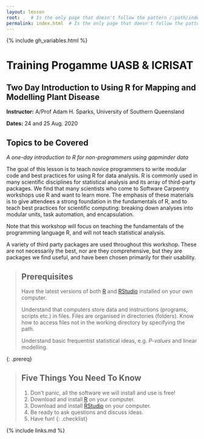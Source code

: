 ```yaml
---
layout: lesson
root: .  # Is the only page that doesn't follow the pattern /:path/index.html
permalink: index.html  # Is the only page that doesn't follow the pattern /:path/index.html
---
```


{% include gh_variables.html %}

# Training Progamme UASB & ICRISAT
 
## Two Day Introduction to Using R for Mapping and Modelling Plant Disease

**Instructor:** A/Prof Adam H. Sparks, University of Southern Queensland

**Dates:** 24 and 25 Aug. 2020

## Topics to be Covered

*A one-day introduction to R for non-programmers using gapminder data*

The goal of this lesson is to teach novice programmers to write modular code
and best practices for using R for data analysis.
R is commonly used in many scientific disciplines for statistical analysis and its array of third-party
packages.
We find that many scientists who come to Software Carpentry workshops use R and want to learn more. The emphasis of these materials is to give attendees a strong foundation in the fundamentals of R, and to teach best practices for scientific computing: breaking down analyses into modular units, task automation, and encapsulation.

Note that this workshop will focus on teaching the fundamentals of the programming language R, and will not teach statistical analysis.

A variety of third party packages are used throughout this workshop.
These are not necessarily the best, nor are they comprehensive, but they are packages we find useful, and have been chosen primarily for their usability.

> ## Prerequisites
> 
> Have the latest versions of both [R](https://cran.r-project.org/) and [RStudio](https://rstudio.com/products/rstudio/download/#download) installed on your own computer.
>
> Understand that computers store data and instructions (programs, scripts etc.) in files.
> Files are organised in directories (folders).
> Know how to access files not in the working directory by specifying the path.
> 
> Understand basic frequentist statistical ideas, e.g. *P-values* and linear modelling.
>
{: .prereq}


> ## Five Things You Need To Know
>
> 1.  Don't panic, all the software we will install and use is free!
> 2.  Download and install [R](https://cran.r-project.org/) on your computer.
> 3.  Download and install [RStudio](https://rstudio.com/products/rstudio/download/#download) on your computer.
> 4.  Be ready to ask questions and discuss ideas.
> 5.  Have fun!
{: .checklist}

{% include links.md %}
